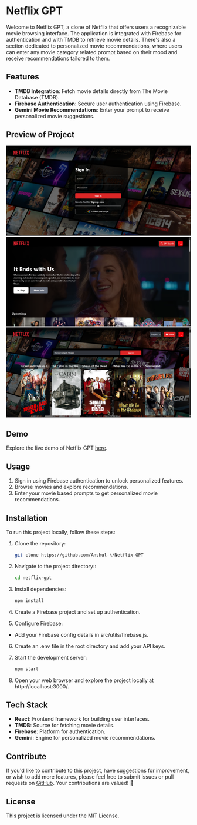 # Netflix GPT

Welcome to Netflix GPT, a clone of Netflix that offers users a recognizable movie browsing interface. The application is integrated with Firebase for authentication and with TMDB to retrieve movie details. There's also a section dedicated to personalized movie recommendations, where users can enter any movie category related prompt based on their mood and receive recommendations tailored to them.

## Features
- **TMDB Integration**: Fetch movie details directly from The Movie Database (TMDB).
- **Firebase Authentication**: Secure user authentication using Firebase.
- **Gemini Movie Recommendations**: Enter your prompt to receive personalized movie suggestions.

## Preview of Project
![Netflix Preview Login Page](./public/Assets/Login.png)
![Netflix Preview Browse Page](./public/Assets/Browse.png)
![Netflix Preview GPT Page](./public/Assets/GPT.png)

## Demo
Explore the live demo of Netflix GPT [here](https://netfliix-gemini.netlify.app/).

## Usage
1. Sign in using Firebase authentication to unlock personalized features.
2. Browse movies and explore recommendations.
3. Enter your movie based prompts to get personalized movie recommendations.

## Installation

To run this project locally, follow these steps:

1. Clone the repository:
   ```bash
   git clone https://github.com/Anshul-k/Netflix-GPT

2. Navigate to the project directory::
   ```bash
   cd netflix-gpt

3. Install dependencies:
    ```bash
   npm install

4. Create a Firebase project and set up authentication.

5. Configure Firebase:
- Add your Firebase config details in src/utils/firebase.js.

6. Create an .env file in the root directory and add your API keys.

7. Start the development server:
    ```bash
   npm start

8. Open your web browser and explore the project locally at http://localhost:3000/.

## Tech Stack

- **React**: Frontend framework for building user interfaces.
- **TMDB**: Source for fetching movie details.
- **Firebase**: Platform for authentication.
- **Gemini**: Engine for personalized movie recommendations.

## Contribute
If you'd like to contribute to this project, have suggestions for improvement, or wish to add more features, please feel free to submit issues or pull requests on [GitHub](https://github.com/Anshul-k/Netflix-GPT). Your contributions are valued! 🚀

## License
This project is licensed under the MIT License.
